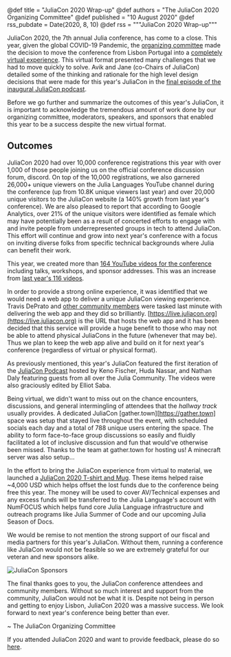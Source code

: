 @def title = "JuliaCon 2020 Wrap-up"
@def authors = "The JuliaCon 2020 Organizing Committee"
@def published = "10 August 2020"
@def rss_pubdate = Date(2020, 8, 10)
@def rss = """JuliaCon 2020 Wrap-up"""

JuliaCon 2020, the 7th annual Julia conference, has come to a close. This year, given the global COVID-19 Pandemic, the [organizing committee](https://juliacon.org/2020/committee.html) made the decision to move the conference from Lisbon Portugal into a [completely virtual experience](https://discourse.julialang.org/t/juliacon-2020-is-going-virtual/38327). This virtual format presented many challenges that we had to move quickly to solve. Avik and Jane (co-Chairs of JuliaCon) detailed some of the thinking and rationale for the high level design decisions that were made for this year's JuliaCon in the [final episode of the inaugural JuliaCon podcast](https://www.youtube.com/watch?v=hbHmH0fezjs). 

Before we go further and summarize the outcomes of this year's JuliaCon, it is important to acknowledge the tremendous amount of work done by our organizing committee, moderators, speakers, and sponsors that enabled this year to be a success despite the new virtual format.

## Outcomes

JuliaCon 2020 had over 10,000 conference registrations this year with over 1,000 of those people joining us on the official conference discussion forum, discord. On top of the 10,000 registrations, we also garnered 26,000+ unique viewers on the Julia Languages YouTube channel during the conference (up from 10.8K unique viewers last year) and over 20,000 unique visitors to the JuliaCon website (a 140% growth from last year's conference). We are also pleased to report that according to Google Analytics, over 21% of the unique visitors were identified as female which may have potentially been as a result of concerted efforts to engage with and invite people from underrepresented groups in tech to attend JuliaCon. This effort will continue and grow into next year's conference with a focus on inviting diverse folks from specific technical backgrounds where Julia can benefit their work. 


This year, we created more than [164 YouTube videos for the conference](https://www.youtube.com/playlist?list=PLP8iPy9hna6Tl2UHTrm4jnIYrLkIcAROR) including talks, workshops, and sponsor addresses. This was an increase from [last year's 116 videos](https://www.youtube.com/playlist?list=PLP8iPy9hna6StY9tIJIUN3F_co9A0zh0H). 


In order to provide a strong online experience, it was identified that we would need a web app to deliver a unique JuliaCon viewing experience. Travis DePrato and [other community members](https://github.com/JuliaCon/juliacon-webapp/graphs/contributors) were tasked last minute with delivering the web app and they did so brilliantly. [https://live.juliacon.org](https://live.juliacon.org) is the URL that hosts the web app and it has been decided that this service will provide a huge benefit to those who may not be able to attend physical JuliaCons in the future (whenever that may be). Thus we plan to keep the web app alive and build on it for next year's conference (regardless of virtual or physical format).


As previously mentioned, this year's JuliaCon featured the first iteration of the [JuliaCon Podcast](https://www.youtube.com/watch?v=sECiJ59hPXg) hosted by Keno Fischer, Huda Nassar, and Nathan Daly featuring guests from all over the Julia Community. The videos were also graciously edited by Elliot Saba. 

Being virtual, we didn't want to miss out on the chance encounters, discussions, and general intermingling of attendees that the _hallway track_ usually provides. A dedicated JuliaCon [gather.town][https://gather.town] space was setup that stayed live throughout the event, with scheduled socials each day and a total of 788 unique users entering the space. The ability to form face-to-face group discussions so easily and fluidly facilitated a lot of inclusive discussion and fun that would've otherwise been missed. Thanks to the team at gather.town for hosting us! A minecraft server was also setup... 

In the effort to bring the JuliaCon experience from virtual to material, we launched a [JuliaCon 2020 T-shirt and Mug](https://www.bonfire.com/store/the-julia-language/). These items helped raise ~4,000 USD which helps offset the lost funds due to the conference being free this year. The money will be used to cover AV/Technical expenses and any excess funds will be transferred to the Julia Language's account with NumFOCUS which helps fund core Julia Language infrastructure and outreach programs like Julia Summer of Code and our upcoming Julia Season of Docs. 


We would be remise to not mention the strong support of our fiscal and media partners for this year's JuliaCon. Without them, running a conference like JuliaCon would not be feasible so we are extremely grateful for our veteran and new sponsors alike. 

![JuliaCon Sponsors](/assets/blog/2020-08-10-JuliaCon/JuliaCon2020Sponsors.png)


The final thanks goes to you, the JuliaCon conference attendees and community members. Without so much interest and support from the community, JuliaCon would not be what it is. Despite not being in person and getting to enjoy Lisbon, JuliaCon 2020 was a massive success. We look forward to next year's conference being better than ever. 

~ The JuliaCon Organizing Committee

If you attended JuliaCon 2020 and want to provide feedback, please do so [here](https://docs.google.com/forms/d/e/1FAIpQLScgNSNxgBMEQmNC1jYCmXPgCGssdvv-nI1okD_pwU12__4CWw/viewform).
